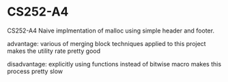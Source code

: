 # CS252-A4
CS252-A4
Naive implmentation of malloc using simple header and footer.

advantage: various of merging block techniques applied to this project makes the utility rate pretty good

disadvantage: explicitly using functions instead of bitwise macro makes this process pretty slow
